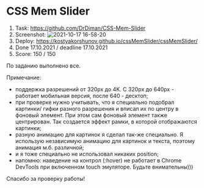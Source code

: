 # CSS Mem Slider

1. Task: https://github.com/DrDiman/CSS-Mem-Slider
2. Screenshot:
   ![2021-10-17 16-58-20](https://user-images.githubusercontent.com/90932918/137630703-2f0a6b64-d267-4554-847f-632787484dbe.png)
3. Deploy: https://kostyakorshunov.github.io/cssMemSlider/cssMemSlider/
4. Done 17.10.2021 / deadline 17.10.2021
5. Score: 150 / 150

По заданию выполнено все.

Примечание:
- поддержка разрешений от 320px до 4K. С 320px до 640px - работает мобильная версия, после 640 - десктоп;
- при проверке нужно учитывать, что я специально подобрал картинки/ гифки разного разрешения и вписал их по центру в фоновый элемент. При этом сам фоновый элемент также центрирован. Так создается эффект рамки, в которой отображаются картинки;
- разную анимацию для картинок я сделал так-же специально. Я использую независимую анимацию для картинок и текста, поэтому анимация м.б. различной;
- и я тоже специально не использовал никаких position;
- напомню: наведение на контрол (:hover) не работает в Chrome DevTools при включенном touch эмуляторе. Будьте внимательны)))

Спасибо за проверку работы!